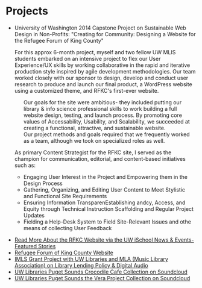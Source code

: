 <h1>Projects</h1>

<p> <ul>
<li>University of Washington 2014 Capstone Project on Sustainable Web Design in Non-Profits:  "Creating for Community: Designing a Website for the Refugee Forum of King County" 

For this approx 6-month project, myself and two fellow UW MLIS students embarked on an intensive project to flex our User Experience/UX skills by working collaborative in the rapid and iterative production style inspired by agile development methodologies. Our team worked closely with our sponsor to design, develop and conduct user research to produce and launch our final product, a WordPress website using a customized theme, and RFKC's first-ever website.  

<ul>Our goals for the site were ambitious- they included putting our library & info science professional skills to work building a full website design, testing, and launch process. By promoting core values of Accessability, Usability, and Scalability, we succeeded at creating a functional, attractive, and sustainable website.</ul>

<ul>Our project methods and goals required that we frequently worked as a team,  although we took on specialized roles as well.</ul>

As primary Content Strategist for the RFKC site, I served as the champion for communication, editorial, and content-based initiatives such as:
<ul>
<li>Engaging User Interest in the Project and Empowering them in the Design Process</li>
<li>Gathering, Organizing, and Editing User Content to Meet Stylistic and Functional Site Requirements</li>
<li>Ensuring Information TransparenEstablishing andcy, Access, and Equity through Technical Instruction Scaffolding and Regular Project Updates</li>
<li> Fielding a Help-Desk System to Field Site-Relevant Issues and othe means of collecting User Feedback</li>

</ul> 
</p>

<li><a target="_blank" href="https://ischool.uw.edu/feature-stories/creating-community-case-study-user-centered-web-design-non-profits/">Read More About the RFKC Website via the UW iSchool News & Events- Featured Stories</a></li>
<li><a target="_blank" href="http://www.kingcountyrefugeeforum.org/">Refugee Forum of King County Website</a></li>
<li><a target="_blank" href="http://guides.lib.washington.edu/imls2014">IMLS Grant Project with UW Libraries and MLA (Music Library Association) on Library Lending Policy & Digital Audio </a></li>
<li><a target="_blank" href="https://soundcloud.com/uwlibraries/sets/crocodile-cafe-collection">UW Libraries Puget Sounds Crocodile Cafe Collection on Soundcloud</a></li>
<li><a target="_blank" href="https://soundcloud.com/uwlibraries/sets/vera-project-collection/">UW Libraries Puget Sounds the Vera Project Collection on Soundcloud</a></li>
</ul>
